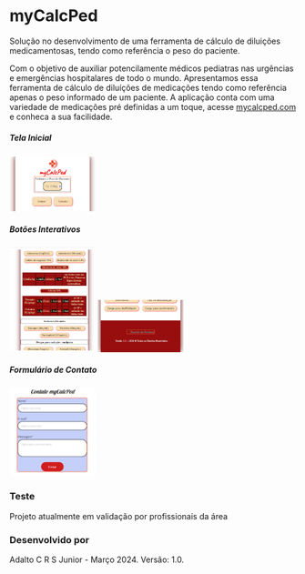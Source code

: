 # myCalcPed
Solução no desenvolvimento de uma ferramenta de cálculo de diluições medicamentosas, tendo como referência o peso do paciente.

Com o objetivo de auxiliar potencilamente médicos pediatras nas urgências e emergências hospitalares de todo o mundo. Apresentamos essa ferramenta de cálculo de diluíções de medicações tendo como referência apenas o peso informado de um paciente. A aplicação conta com uma variedade de medicações pré definidas a um toque, acesse [mycalcped.com](mycalcpes.com) e conheca a sua facilidade.

##### Tela Inicial
<img src="Imgs/inputPeso.png" alt="drawing" width="30%"/>

##### Botões Interativos
<img src="Imgs/btns.png" alt="drawing" width="30%"/>
<img src="Imgs/rodape.png" alt="drawing" width="30%"/>

##### Formulário de Contato
<img src="Imgs/form.png" alt="drawing" width="30%"/>

### Teste
Projeto atualmente em validação por profissionais da área

### Desenvolvido por
Adalto C R S Junior - Março 2024. Versão: 1.0.
